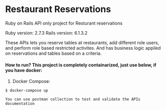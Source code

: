 # Restaurant Reservations

Ruby on Rails API only project for Resturant reservations

Ruby version: 2.7.3
Rails version: 6.1.3.2

These APIs lets you reserve tables at restaurants, add different role users, and perform role based restricted activites. And has business logic appiled on reservations and tables based on a criteria.

#### How to run? This project is completely containarized, just use below, if you have docker:

1. Docker Compose:
  ```
  $ docker-compose up
  ```
  ```
You can use postman collection to test and validate the APIs documentation

